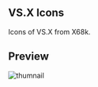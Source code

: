 ## VS.X Icons

Icons of VS.X from X68k.

## Preview

![thumnail](https://github.com/leiqunni/vs.x_icon/assets/1372589/e815d712-936e-4359-ba84-8bb717f321f4)
